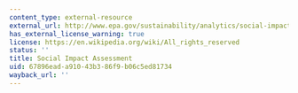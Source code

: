 ```yaml
---
content_type: external-resource
external_url: http://www.epa.gov/sustainability/analytics/social-impact.htm
has_external_license_warning: true
license: https://en.wikipedia.org/wiki/All_rights_reserved
status: ''
title: Social Impact Assessment
uid: 67896ead-a910-43b3-86f9-b06c5ed81734
wayback_url: ''
---
```

